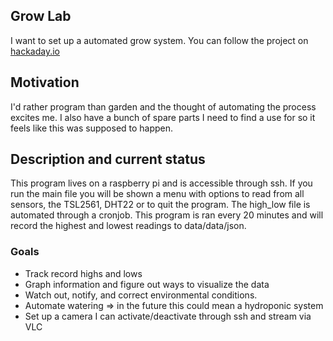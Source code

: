 ## Grow Lab

I want to set up a automated grow system. You can follow the project on [hackaday.io](https://hackaday.io/project/177878-raspi-grow)

## Motivation

I'd rather program than garden and the thought of automating the process excites me. I also have a bunch of spare parts I need to find a use for so it feels like this was supposed to happen.

## Description and current status

This program lives on a raspberry pi and is accessible through ssh. If you run the main file you will be shown a menu with options to read from all sensors, the TSL2561, DHT22 or to quit the program. The high_low file is automated through a cronjob. This program is ran every 20 minutes and will record the highest and lowest readings to data/data/json.

### Goals

<ul>
  <li>Track record highs and lows</li>
  <li>Graph information and figure out ways to visualize the data</li>
  <li>Watch out, notify, and correct environmental conditions.</li>
  <li>Automate watering => in the future this could mean a hydroponic system</li>
  <li>Set up a camera I can activate/deactivate through ssh and stream via VLC</li>
</ul>
